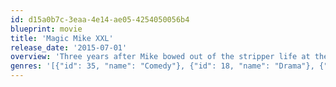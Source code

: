 ```yaml
---
id: d15a0b7c-3eaa-4e14-ae05-4254050056b4
blueprint: movie
title: 'Magic Mike XXL'
release_date: '2015-07-01'
overview: 'Three years after Mike bowed out of the stripper life at the top of his game, he and the remaining Kings of Tampa hit the road to Myrtle Beach to put on one last blow-out performance.'
genres: '[{"id": 35, "name": "Comedy"}, {"id": 18, "name": "Drama"}, {"id": 10402, "name": "Music"}]'
---
```

